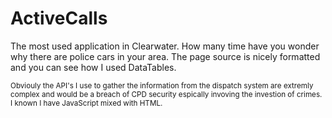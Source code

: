 # ActiveCalls
The most used application in Clearwater. How many time have you wonder why there are police cars in your area. 
The page source is nicely formatted and you can see how I used DataTables.  

<sub>  Obviouly the API's I use to gather the information from the dispatch system are extremly complex and would be a breach of CPD security espically invoving the investion of crimes.
I known I have JavaScript mixed with HTML.  
<sub>
